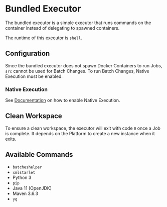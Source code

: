 # Bundled Executor

The bundled executor is a simple executor that runs commands on the container instead of delegating to spawned
containers.

The runtime of this executor is `shell`.

## Configuration

Since the bundled executor does not spawn Docker Containers to run Jobs, `src` cannot be used for Batch Changes. To run
Batch Changes, Native Execution must be enabled.

### Native Execution

See [Documentation](../../../doc/admin/executors/native_execution.md) on how to enable Native Execution.

## Clean Workspace

To ensure a clean workspace, the executor will exit with code `0` once a Job is complete. It depends on the Platform to
create a new instance when it exits.

## Available Commands

- `batcheshelper`
- `xmlstarlet`
- Python 3
- `pip`
- Java 11 (OpenJDK)
- Maven 3.6.3
- `yq`

